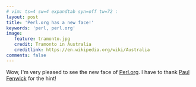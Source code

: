 ```yaml
---
# vim: ts=4 sw=4 expandtab syn=off tw=72 :
layout: post
title: 'Perl.org has a new face!'
keywords: 'perl, perl.org'
image:
   feature: tramonto.jpg
   credit: Tramonto in Australia
   creditlink: https://en.wikipedia.org/wiki/Australia
comments: false
---
```


Wow, I'm very pleased to see the new face of
[Perl.org](http://www.perl.org/). I have to thank [Paul
Fenwick](https://twitter.com/pjf) for the hint!
